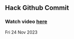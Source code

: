 
 ## Hack Github Commit 
 ### Watch video <a href="https://www.youtube.com">here</a> 
 Fri 24 Nov 2023 
